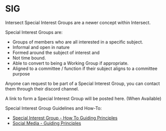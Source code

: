 # SIG

Intersect Special Interest Groups are a newer concept within Intersect. &#x20;

Special Interest Groups are:

* Groups of members who are all interested in a specific subject. &#x20;
* Informal and open in nature&#x20;
* Formed around the subject of interest and&#x20;
* Not time bound. &#x20;
* Able to convert to being a Working Group if appropriate.
* Aligned to a committee / function if their subject aligns to a committee purpose&#x20;

Anyone can request to be part of a Special Interest Group, you can contact them through their discord channel.   &#x20;

A link to form a Special Interest Group will be posted here. (When Available)

Special Interest Group Guidelines and How-To:

* [Special Interest Group - How To Guiding Principles ](https://files.gitbook.com/v0/b/gitbook-x-prod.appspot.com/o/spaces%2FCRHkYsBzWMnZsSk4kyFU%2Fuploads%2FVai6haVUihFMn8Uy9muZ%2FSpecial%20Interest%20Group%20How-To%20\(1\).pdf?alt=media\&token=7ec05bb2-f2ed-4976-8ef5-db15bf4e9e95)
* [Social Media - Guiding Principles](https://docs.google.com/presentation/d/16OWoKx11uhBv8rOAXsZt0MZIpQZ5udS9/edit?usp=sharing\&ouid=116712383123657364851\&rtpof=true\&sd=true)
